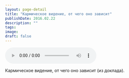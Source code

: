 ```yaml
---
layout: page-detail
title: "Кармическое видение, от чего оно зависит"
publishDate: 2016.02.22
description: ""
tags:
image:
draft: false
---
```


<audio title="2016.02.22 - Кармическое видение, от чего оно зависит.mp3" src="https://filer-api.advayta.org/v1.0/public/files/74678" controls=""></audio>

 Кармическое видение, от чего оно зависит (из доклада). 

  
